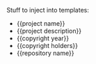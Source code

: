 Stuff to inject into templates:

* {{project name}}
* {{project description}}
* {{copyright year}}
* {{copyright holders}}
* {{repository name}}
